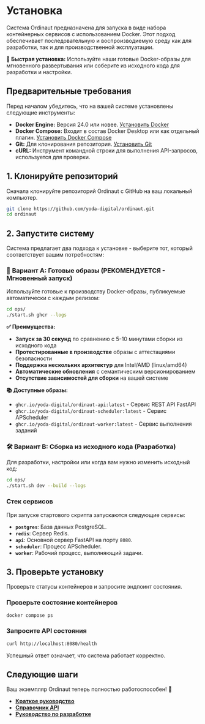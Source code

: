 # Установка

Система Ordinaut предназначена для запуска в виде набора контейнерных сервисов с использованием Docker. Этот подход обеспечивает последовательную и воспроизводиемую среду как для разработки, так и для производственной эксплуатации.

**🚀 Быстрая установка:** Используйте наши готовые Docker-образы для мгновенного развертывания или соберите из исходного кода для разработки и настройки.

## Предварительные требования

Перед началом убедитесь, что на вашей системе установлены следующие инструменты:

- **Docker Engine:** Версия 24.0 или новее. [Установить Docker](https://docs.docker.com/engine/install/)
- **Docker Compose:** Входит в состав Docker Desktop или как отдельный плагин. [Установить Docker Compose](https://docs.docker.com/compose/install/)
- **Git:** Для клонирования репозитория. [Установить Git](https://git-scm.com/book/ru/v2/Введение-Установка-Git)
- **cURL:** Инструмент командной строки для выполнения API-запросов, используется для проверки.

## 1. Клонируйте репозиторий

Сначала клонируйте репозиторий Ordinaut с GitHub на ваш локальный компьютер.

```bash
git clone https://github.com/yoda-digital/ordinaut.git
cd ordinaut
```

## 2. Запустите систему

Система предлагает два подхода к установке - выберите тот, который соответствует вашим потребностям:

### 🚀 **Вариант A: Готовые образы (РЕКОМЕНДУЕТСЯ - Мгновенный запуск)**

Используйте готовые к производству Docker-образы, публикуемые автоматически с каждым релизом:

```bash
cd ops/
./start.sh ghcr --logs
```

**✅ Преимущества:**
- **Запуск за 30 секунд** по сравнению с 5-10 минутами сборки из исходного кода
- **Протестированные в производстве** образы с аттестациями безопасности
- **Поддержка нескольких архитектур** для Intel/AMD (linux/amd64)
- **Автоматические обновления** с семантическим версионированием
- **Отсутствие зависимостей для сборки** на вашей системе

**📚 Доступные образы:**
- `ghcr.io/yoda-digital/ordinaut-api:latest` - Сервис REST API FastAPI
- `ghcr.io/yoda-digital/ordinaut-scheduler:latest` - Сервис APScheduler
- `ghcr.io/yoda-digital/ordinaut-worker:latest` - Сервис выполнения заданий

### 🛠️ **Вариант B: Сборка из исходного кода (Разработка)**

Для разработки, настройки или когда вам нужно изменить исходный код:

```bash
cd ops/
./start.sh dev --build --logs
```

### Стек сервисов

При запуске стартового скрипта запускаются следующие сервисы:

- **`postgres`**: База данных PostgreSQL.
- **`redis`**: Сервер Redis.
- **`api`**: Основной сервер FastAPI на порту `8080`.
- **`scheduler`**: Процесс APScheduler.
- **`worker`**: Рабочий процесс, выполняющий задачи.

## 3. Проверьте установку

Проверьте статусы контейнеров и запросите эндпоинт состояния.

### Проверьте состояние контейнеров

```bash
docker compose ps
```

### Запросите API состояния

```bash
curl http://localhost:8080/health
```

Успешный ответ означает, что система работает корректно.

## Следующие шаги

Ваш экземпляр Ordinaut теперь полностью работоспособен! 🎉

- **[Краткое руководство](quick-start.md)**
- **[Справочник API](../api/api_reference.md)**
- **[Руководство по разработке](../guides/development.md)**
